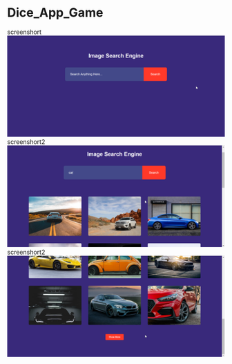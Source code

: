 # Dice_App_Game
screenshort
![Alt text](/2.png "optional title")
screenshort2
![Alt text](/1.png "optional title")
screenshort2
![Alt text](/3.png "optional title")

